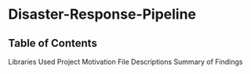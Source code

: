 # Disaster-Response-Pipeline

## Table of Contents

Libraries Used
Project Motivation
File Descriptions
Summary of Findings

## 
